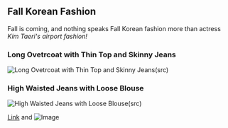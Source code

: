 ## **Fall Korean Fashion**
Fall is coming, and nothing speaks Fall Korean fashion more than actress _Kim Taeri's airport fashion!_


### Long Ovetrcoat with Thin Top and Skinny Jeans
![Long Ovetrcoat with Thin Top and Skinny Jeans](https://t1.daumcdn.net/news/201810/07/tvdaily/20181007080302794pkkt.jpg)(src)

### High Waisted Jeans with Loose Blouse
![High Waisted Jeans with Loose Blouse](https://www.google.com/url?sa=i&url=https%3A%2F%2Fwww.facebook.com%2Fkimtaeriphil%2Fposts%2Fkim-tae-ri-at-incheon-intl-airport-off-to-shanghai-for-a-brand-exhibition-evento%2F509765546259425%2F&psig=AOvVaw1z5icbzdninz7adbQ__RXl&ust=1633102976183000&source=images&cd=vfe&ved=0CAsQjRxqFwoTCMDYufCEp_MCFQAAAAAdAAAAABAK)(src)


[Link](url) and ![Image](src)
```
